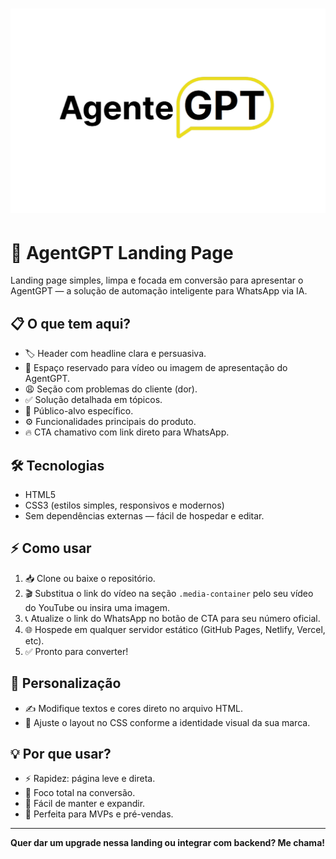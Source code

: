 # ![AgentGPT Banner](./img/capa-agentgpt.png)

# 🚀 AgentGPT Landing Page

Landing page simples, limpa e focada em conversão para apresentar o AgentGPT — a solução de automação inteligente para WhatsApp via IA.

## 📋 O que tem aqui?

- 🏷️ Header com headline clara e persuasiva.  
- 🎥 Espaço reservado para vídeo ou imagem de apresentação do AgentGPT.  
- 😩 Seção com problemas do cliente (dor).  
- ✅ Solução detalhada em tópicos.  
- 🎯 Público-alvo específico.  
- ⚙️ Funcionalidades principais do produto.  
- 🔥 CTA chamativo com link direto para WhatsApp.

## 🛠️ Tecnologias

- HTML5  
- CSS3 (estilos simples, responsivos e modernos)  
- Sem dependências externas — fácil de hospedar e editar.

## ⚡ Como usar

1. 📥 Clone ou baixe o repositório.  
2. 🎬 Substitua o link do vídeo na seção `.media-container` pelo seu vídeo do YouTube ou insira uma imagem.  
3. 📞 Atualize o link do WhatsApp no botão de CTA para seu número oficial.  
4. 🌐 Hospede em qualquer servidor estático (GitHub Pages, Netlify, Vercel, etc).  
5. ✅ Pronto para converter!

## 🎨 Personalização

- ✍️ Modifique textos e cores direto no arquivo HTML.  
- 🎨 Ajuste o layout no CSS conforme a identidade visual da sua marca.

## 💡 Por que usar?

- ⚡ Rapidez: página leve e direta.  
- 🎯 Foco total na conversão.  
- 🔧 Fácil de manter e expandir.  
- 🏁 Perfeita para MVPs e pré-vendas.

---

**Quer dar um upgrade nessa landing ou integrar com backend? Me chama!**
